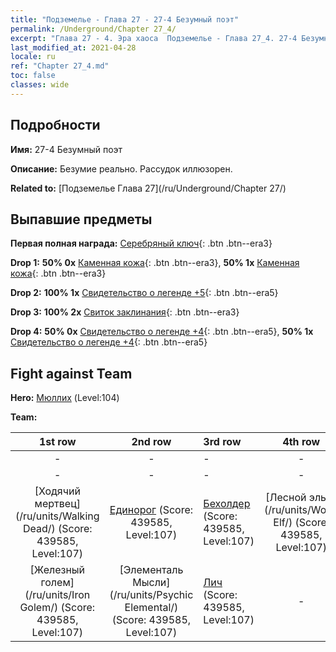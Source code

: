 ```yaml
---
title: "Подземелье - Глава 27 - 27-4 Безумный поэт"
permalink: /Underground/Chapter 27_4/
excerpt: "Глава 27 - 4. Эра хаоса  Подземелье - Глава 27_4. 27-4 Безумный поэт"
last_modified_at: 2021-04-28
locale: ru
ref: "Chapter 27_4.md"
toc: false
classes: wide
---
```


## Подробности

 **Имя:** 27-4 Безумный поэт

 **Описание:** Безумие реально. Рассудок иллюзорен.

 **Related to:** [Подземелье Глава 27](/ru/Underground/Chapter 27/)

## Выпавшие предметы

 **Первая полная награда:** [Серебряный ключ](/ItemsRU/con_693/){: .btn .btn--era3}

 **Drop 1:** **50% 0x** [Каменная кожа](/ItemsRU/her_452/){: .btn .btn--era3}, **50% 1x** [Каменная кожа](/ItemsRU/her_452/){: .btn .btn--era3}

 **Drop 2:** **100% 1x** [Свидетельство о легенде +5](/ItemsRU/mat_102/){: .btn .btn--era5}

 **Drop 3:** **100% 2x** [Свиток заклинания](/ItemsRU/con_694/){: .btn .btn--era3}

 **Drop 4:** **50% 0x** [Свидетельство о легенде +4](/ItemsRU/mat_95/){: .btn .btn--era5}, **50% 1x** [Свидетельство о легенде +4](/ItemsRU/mat_95/){: .btn .btn--era5}


## Fight against Team
 **Hero:** [Мюллих](/ru/heroes/Mullich/) (Level:104)

 **Team:**


  | 1st row | 2nd row | 3rd row | 4th row |
  |:----:|:----:|:----|:----:|
  | - | - | - | - |
  | - | - | - | - |
  | [Ходячий мертвец](/ru/units/Walking Dead/) (Score: 439585, Level:107)  | [Единорог](/ru/units/Unicorn/) (Score: 439585, Level:107)  | [Бехолдер](/ru/units/Beholder/) (Score: 439585, Level:107)  | [Лесной эльф](/ru/units/Wood Elf/) (Score: 439585, Level:107)  |
  | [Железный голем](/ru/units/Iron Golem/) (Score: 439585, Level:107)  | [Элементаль Мысли](/ru/units/Psychic Elemental/) (Score: 439585, Level:107)  | [Лич](/ru/units/Lich/) (Score: 439585, Level:107)  | - |


